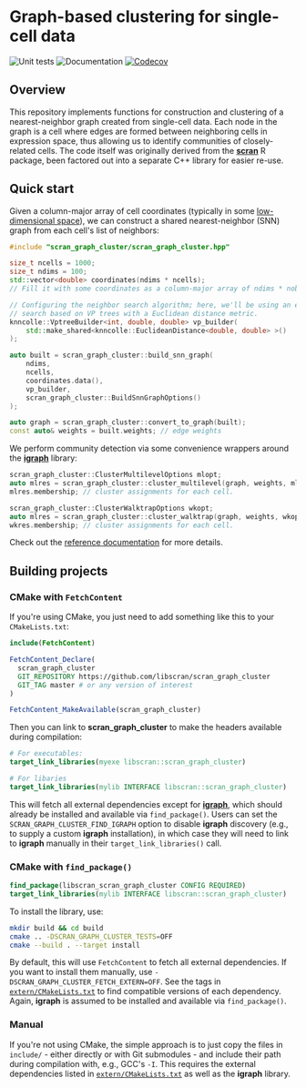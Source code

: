 # Graph-based clustering for single-cell data

![Unit tests](https://github.com/libscran/scran_graph_cluster/actions/workflows/run-tests.yaml/badge.svg)
![Documentation](https://github.com/libscran/scran_graph_cluster/actions/workflows/doxygenate.yaml/badge.svg)
[![Codecov](https://codecov.io/gh/libscran/scran_graph_cluster/graph/badge.svg?token=qklLZtJSE9)](https://codecov.io/gh/libscran/scran_graph_cluster)

## Overview

This repository implements functions for construction and clustering of a nearest-neighbor graph created from single-cell data.
Each node in the graph is a cell where edges are formed between neighboring cells in expression space, thus allowing us to identify communities of closely-related cells.
The code itself was originally derived from the [**scran**](https://bioconductor.org/packages/scran) R package,
been factored out into a separate C++ library for easier re-use.

## Quick start

Given a column-major array of cell coordinates (typically in some [low-dimensional space](https://github.com/libscran/scran_pca)),
we can construct a shared nearest-neighbor (SNN) graph from each cell's list of neighbors:

```cpp
#include "scran_graph_cluster/scran_graph_cluster.hpp"

size_t ncells = 1000;
size_t ndims = 100;
std::vector<double> coordinates(ndims * ncells);
// Fill it with some coordinates as a column-major array of ndims * nobs.

// Configuring the neighbor search algorithm; here, we'll be using an exact
// search based on VP trees with a Euclidean distance metric.
knncolle::VptreeBuilder<int, double, double> vp_builder(
    std::make_shared<knncolle::EuclideanDistance<double, double> >()
);

auto built = scran_graph_cluster::build_snn_graph(
    ndims,
    ncells,
    coordinates.data(),
    vp_builder,
    scran_graph_cluster::BuildSnnGraphOptions()
);

auto graph = scran_graph_cluster::convert_to_graph(built);
const auto& weights = built.weights; // edge weights
```

We perform community detection via some convenience wrappers around the [**igraph**](https://igraph.org) library:

```cpp
scran_graph_cluster::ClusterMultilevelOptions mlopt;
auto mlres = scran_graph_cluster::cluster_multilevel(graph, weights, mlopt);
mlres.membership; // cluster assignments for each cell.

scran_graph_cluster::ClusterWalktrapOptions wkopt;
auto mlres = scran_graph_cluster::cluster_walktrap(graph, weights, wkopt);
wkres.membership; // cluster assignments for each cell.
```

Check out the [reference documentation](https://libscran.github.io/scran_graph_cluster) for more details.

## Building projects

### CMake with `FetchContent`

If you're using CMake, you just need to add something like this to your `CMakeLists.txt`:

```cmake
include(FetchContent)

FetchContent_Declare(
  scran_graph_cluster
  GIT_REPOSITORY https://github.com/libscran/scran_graph_cluster
  GIT_TAG master # or any version of interest
)

FetchContent_MakeAvailable(scran_graph_cluster)
```

Then you can link to **scran_graph_cluster** to make the headers available during compilation:

```cmake
# For executables:
target_link_libraries(myexe libscran::scran_graph_cluster)

# For libaries
target_link_libraries(mylib INTERFACE libscran::scran_graph_cluster)
```

This will fetch all external dependencies except for [**igraph**](https://igraph.org), which should already be installed and available via `find_package()`.
Users can set the `SCRAN_GRAPH_CLUSTER_FIND_IGRAPH` option to disable **igraph** discovery (e.g., to supply a custom **igraph** installation),
in which case they will need to link to **igraph** manually in their `target_link_libraries()` call.

### CMake with `find_package()`

```cmake
find_package(libscran_scran_graph_cluster CONFIG REQUIRED)
target_link_libraries(mylib INTERFACE libscran::scran_graph_cluster)
```

To install the library, use:

```sh
mkdir build && cd build
cmake .. -DSCRAN_GRAPH_CLUSTER_TESTS=OFF
cmake --build . --target install
```

By default, this will use `FetchContent` to fetch all external dependencies.
If you want to install them manually, use `-DSCRAN_GRAPH_CLUSTER_FETCH_EXTERN=OFF`.
See the tags in [`extern/CMakeLists.txt`](extern/CMakeLists.txt) to find compatible versions of each dependency.
Again, **igraph** is assumed to be installed and available via `find_package()`.

### Manual

If you're not using CMake, the simple approach is to just copy the files in `include/` - either directly or with Git submodules - and include their path during compilation with, e.g., GCC's `-I`.
This requires the external dependencies listed in [`extern/CMakeLists.txt`](extern/CMakeLists.txt) as well as the **igraph** library.
